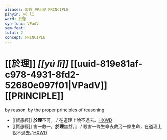 ```yaml
---
aliases: 於理 VPadV PRINCIPLE
pinyin: yú lǐ
word: 於理
syn-func: VPadV
sem-feat: 
total: 2
concept: PRINCIPLE 
---
```

# [[於理]] *[[yú lǐ]]*  [[uuid-819e81af-c978-4931-8fd2-52680e097f01|VPadV]] [[PRINCIPLE]]
by reason, by the proper principles of reasoning
 - [[賢愚經]] **於理**不可。 / 在道理上說不過去。[HXWD](https://hxwd.org/textview.html?location=KR6b0059_T_001-0351b.43)
 - [[賢愚經]] 害一救一，**於理**無益。』 / 殺害一條生命去救另一條生命，在道理上說不過去。’[HXWD](https://hxwd.org/textview.html?location=KR6b0059_T_001-0352a.19)